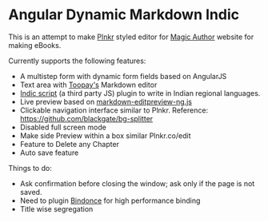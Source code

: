 # Angular Dynamic Markdown Indic

This is an attempt to make [Plnkr](http://plnkr.co/edit/) styled editor for [Magic Author](https://www.magicauthor.com) website for making eBooks.

Currently supports the following features:


- A multistep form with dynamic form fields based on AngularJS
- Text area with [Toopay's](https://github.com/toopay/bootstrap-markdown) Markdown editor
- [Indic script](https://github.com/vinoth3v/Kanni) (a third party JS) plugin to write in Indian regional languages.
- Live preview based on [markdown-editpreview-ng.js](https://github.com/codemwnci/markdown-editpreview-ng.js)
- Clickable navigation interface similar to Plnkr. Reference: https://github.com/blackgate/bg-splitter
- Disabled full screen mode
- Make side Preview within a box similar Plnkr.co/edit
- Feature to Delete any Chapter
- Auto save feature


Things to do:
- Ask confirmation before closing the window; ask only if the page is not saved.
- Need to plugin [Bindonce](https://github.com/Pasvaz/bindonce) for high performance binding
- Title wise segregation
